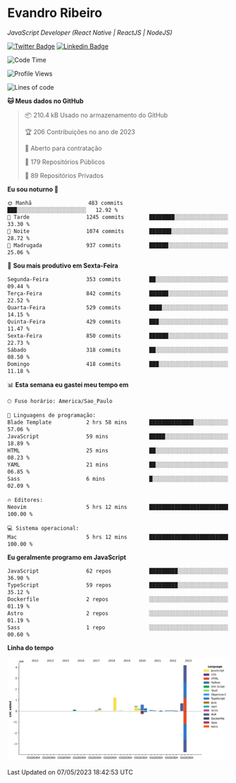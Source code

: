 # Evandro **Ribeiro**

*JavaScript Developer (React Native | ReactJS | NodeJS)*

[![Twitter Badge](https://img.shields.io/badge/-@ribeiroevandro-201B2D?style=flat-square&labelColor=201B2D&logo=twitter&logoColor=white&link=https://twitter.com/ribeiroevandro)](https://twitter.com/ribeiroevandro) 
[![Linkedin Badge](https://img.shields.io/badge/-Evandro%20Ribeiro-201B2D?style=flat-square&logo=Linkedin&logoColor=white&link=https://www.linkedin.com/in/ribeiroevandro)](https://www.linkedin.com/in/ribeiroevandro) 


<!--START_SECTION:waka-->
![Code Time](http://img.shields.io/badge/Code%20Time-3%2C200%20hrs%2013%20mins-blue)

![Profile Views](http://img.shields.io/badge/Visualizac%C3%B5es%20do%20perfil-0-blue)

![Lines of code](https://img.shields.io/badge/Desde%20o%20Hello%20World%20eu%20escrevi-8.1%20million%20linhas%20de%20c%C3%B3digo-blue)

**🐱 Meus dados no GitHub** 

> 📦 210.4 kB Usado no armazenamento do GitHub 
 > 
> 🏆 206 Contribuições no ano de 2023
 > 
> 💼 Aberto para contratação
 > 
> 📜 179 Repositórios Públicos 
 > 
> 🔑 89 Repositórios Privados 
 > 
**Eu sou noturno 🦉** 

```text
🌞 Manhã                  483 commits         ███░░░░░░░░░░░░░░░░░░░░░░   12.92 % 
🌆 Tarde                  1245 commits        ████████░░░░░░░░░░░░░░░░░   33.30 % 
🌃 Noite                  1074 commits        ███████░░░░░░░░░░░░░░░░░░   28.72 % 
🌙 Madrugada              937 commits         ██████░░░░░░░░░░░░░░░░░░░   25.06 % 
```
📅 **Sou mais produtivo em Sexta-Feira** 

```text
Segunda-Feira            353 commits         ██░░░░░░░░░░░░░░░░░░░░░░░   09.44 % 
Terça-Feira              842 commits         ██████░░░░░░░░░░░░░░░░░░░   22.52 % 
Quarta-Feira             529 commits         ████░░░░░░░░░░░░░░░░░░░░░   14.15 % 
Quinta-Feira             429 commits         ███░░░░░░░░░░░░░░░░░░░░░░   11.47 % 
Sexta-Feira              850 commits         ██████░░░░░░░░░░░░░░░░░░░   22.73 % 
Sábado                   318 commits         ██░░░░░░░░░░░░░░░░░░░░░░░   08.50 % 
Domingo                  418 commits         ███░░░░░░░░░░░░░░░░░░░░░░   11.18 % 
```


📊 **Esta semana eu gastei meu tempo em** 

```text
🕑︎ Fuso horário: America/Sao_Paulo

💬 Linguagens de programação: 
Blade Template           2 hrs 58 mins       ██████████████░░░░░░░░░░░   57.06 % 
JavaScript               59 mins             █████░░░░░░░░░░░░░░░░░░░░   18.89 % 
HTML                     25 mins             ██░░░░░░░░░░░░░░░░░░░░░░░   08.23 % 
YAML                     21 mins             ██░░░░░░░░░░░░░░░░░░░░░░░   06.85 % 
Sass                     6 mins              █░░░░░░░░░░░░░░░░░░░░░░░░   02.09 % 

🔥 Editores: 
Neovim                   5 hrs 12 mins       █████████████████████████   100.00 % 

💻 Sistema operacional: 
Mac                      5 hrs 12 mins       █████████████████████████   100.00 % 
```

**Eu geralmente programo em JavaScript** 

```text
JavaScript               62 repos            █████████░░░░░░░░░░░░░░░░   36.90 % 
TypeScript               59 repos            █████████░░░░░░░░░░░░░░░░   35.12 % 
Dockerfile               2 repos             ░░░░░░░░░░░░░░░░░░░░░░░░░   01.19 % 
Astro                    2 repos             ░░░░░░░░░░░░░░░░░░░░░░░░░   01.19 % 
Sass                     1 repo              ░░░░░░░░░░░░░░░░░░░░░░░░░   00.60 % 
```



**Linha do tempo**

![Lines of Code chart](https://raw.githubusercontent.com/ribeiroevandro/ribeiroevandro/main/assets/bar_graph.png)


 Last Updated on 07/05/2023 18:42:53 UTC
<!--END_SECTION:waka-->
